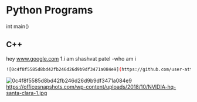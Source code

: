 # Python Programs
int main()
## C++
hey
www.google.com
1.i am shashvat patel
-who am i
```bash
![0c4f8f5585d8bd42fb246d26d9b9df3471a084e9](https://github.com/user-attachments/assets/3e60af31-6b4f-47f1-b881-97b7e2c4c5be)
```
![0c4f8f5585d8bd42fb246d26d9b9df3471a084e9](https://github.com/user-attachments/assets/3e60af31-6b4f-47f1-b881-97b7e2c4c5be)
https://officesnapshots.com/wp-content/uploads/2018/10/NVIDIA-hq-santa-clara-1.jpg
